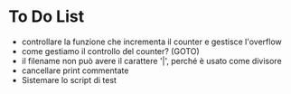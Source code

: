 # To Do List

* controllare la funzione che incrementa il counter e gestisce l'overflow
* come gestiamo il controllo del counter? (GOTO)
* il filename non può avere il carattere '|', perché è usato come divisore
* cancellare print commentate
* Sistemare lo script di test